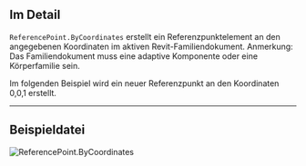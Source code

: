 ## Im Detail
`ReferencePoint.ByCoordinates` erstellt ein Referenzpunktelement an den angegebenen Koordinaten im aktiven Revit-Familiendokument. Anmerkung: Das Familiendokument muss eine adaptive Komponente oder eine Körperfamilie sein.

Im folgenden Beispiel wird ein neuer Referenzpunkt an den Koordinaten 0,0,1 erstellt.
___
## Beispieldatei

![ReferencePoint.ByCoordinates](./Revit.Elements.ReferencePoint.ByCoordinates_img.jpg)
